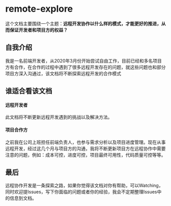 # remote-explore
这个文档主要围绕一个主题：**远程开发协作以什么样的模式，才能更好的推进，从而保证开发者和项目方的权益？**

## 自我介绍
我是一名前端开发者，从2020年3月份开始尝试自由工作，目前已经和多名项目方有合作，在合作的过程中遇到了很多远程开发存在的问题，就这些问题也和部分项目方深入沟通过，该文档将不断探索远程开发的合作模式

## 谁适合看该文档
#### 远程开发者
此文档将不断更新远程开发遇到的挑战以及解决方法。
#### 项目合作方
之前我在公司上班担任前端负责人，也参与需求分析以及项目进度管理。现在从事远程开发，经过这几个月与项目方的沟通，我将不断更新项目方在远程协作中需要注意的问题，例如：成本可控，进度可控，项目最终可用性，代码质量可控等等。

## 最后
远程协作开发是一条探索之路，如果你觉得该文档对你有帮助，可以Watching，同时欢迎提Issues，写下你面临的问题或者你的经验，我会不定期整理Issues中的信息到文档。
